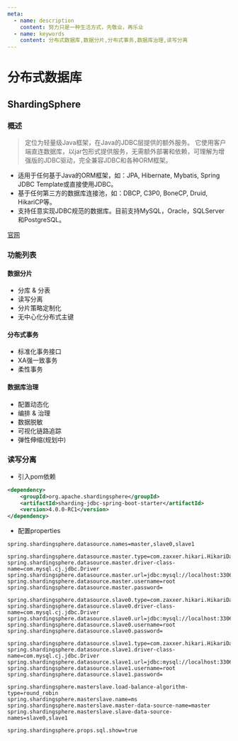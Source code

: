 ```yaml
---
meta:
  - name: description
    content: 努力只是一种生活方式，先敬业，再乐业
  - name: keywords
    content: 分布式数据库,数据分片,分布式事务,数据库治理,读写分离
---
```

# 分布式数据库

## ShardingSphere

### 概述
> 定位为轻量级Java框架，在Java的JDBC层提供的额外服务。 它使用客户端直连数据库，以jar包形式提供服务，无需额外部署和依赖，可理解为增强版的JDBC驱动，完全兼容JDBC和各种ORM框架。

- 适用于任何基于Java的ORM框架，如：JPA, Hibernate, Mybatis, Spring JDBC Template或直接使用JDBC。
- 基于任何第三方的数据库连接池，如：DBCP, C3P0, BoneCP, Druid, HikariCP等。
- 支持任意实现JDBC规范的数据库。目前支持MySQL，Oracle，SQLServer和PostgreSQL。

[官网](https://shardingsphere.apache.org)

### 功能列表

#### 数据分片
+ 分库 & 分表
+ 读写分离
+ 分片策略定制化
+ 无中心化分布式主键

####  分布式事务

+ 标准化事务接口
+ XA强一致事务
+ 柔性事务

#### 数据库治理

+ 配置动态化
+ 编排 & 治理
+ 数据脱敏
+ 可视化链路追踪
+ 弹性伸缩(规划中)

### 读写分离
- 引入pom依赖
```xml
<dependency>
    <groupId>org.apache.shardingsphere</groupId>
    <artifactId>sharding-jdbc-spring-boot-starter</artifactId>
    <version>4.0.0-RC1</version>
</dependency>
```
- 配置properties

```properties
spring.shardingsphere.datasource.names=master,slave0,slave1

spring.shardingsphere.datasource.master.type=com.zaxxer.hikari.HikariDataSource
spring.shardingsphere.datasource.master.driver-class-name=com.mysql.cj.jdbc.Driver
spring.shardingsphere.datasource.master.url=jdbc:mysql://localhost:3306/master
spring.shardingsphere.datasource.master.username=root
spring.shardingsphere.datasource.master.password=

spring.shardingsphere.datasource.slave0.type=com.zaxxer.hikari.HikariDataSource
spring.shardingsphere.datasource.slave0.driver-class-name=com.mysql.cj.jdbc.Driver
spring.shardingsphere.datasource.slave0.url=jdbc:mysql://localhost:3306/slave0
spring.shardingsphere.datasource.slave0.username=root
spring.shardingsphere.datasource.slave0.password=

spring.shardingsphere.datasource.slave1.type=com.zaxxer.hikari.HikariDataSource
spring.shardingsphere.datasource.slave1.driver-class-name=com.mysql.cj.jdbc.Driver
spring.shardingsphere.datasource.slave1.url=jdbc:mysql://localhost:3306/slave1
spring.shardingsphere.datasource.slave1.username=root
spring.shardingsphere.datasource.slave1.password=

spring.shardingsphere.masterslave.load-balance-algorithm-type=round_robin
spring.shardingsphere.masterslave.name=ms
spring.shardingsphere.masterslave.master-data-source-name=master
spring.shardingsphere.masterslave.slave-data-source-names=slave0,slave1

spring.shardingsphere.props.sql.show=true
```
